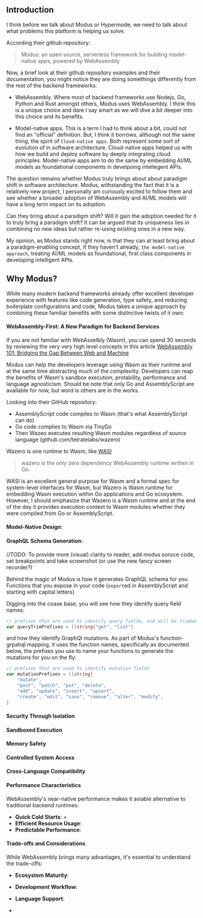 ## Introduction

I think before we talk about Modus or Hypermode, we need to talk about what problems this platform is helping us solve.

According their github repository:

> Modus: an open source, serverless framework for building model-native apps, powered by WebAssembly

Now, a brief look at their github repository examples and their documentation, you might notice they are doing somethings differently from the rest of the backend frameworks:

- WebAssembly. Where most of backend frameworks use Nodejs, Go, Python and Rust amongst others, Modus uses WebAssembly. I think this is a unique choice and dare I say smart as we will dive a bit deeper into this choice and its benefits.

- Model-native apps. This is a term I had to think about a bit, could not find an "official" definition. But, I think it borrows, although not the same thing, the spirit of `Cloud-native apps`. Both represent some sort of evolution of in software architecture. Cloud-native apps helped us with how we build and deploy software by deeply integrating cloud principles. Model-native apps aim to do the same by embedding AI/ML models as foundational components in develpoing intellegent APIs.

The question remains whether Modus truly brings about about paradigm shift in software architecture. Modus, withstanding the fact that it is a relatively new project, I personally am curiously excited to follow them and see whether a broader adoption of WebAssembly and AI/ML models will have a long term impact on its adoption.

Can they bring about a paradigm shift? Will it gain the adoption needed for it to truly bring a paradigm shift? It can be argued that its uniqueness lies in combining no new ideas but rather re-uisng existing ones in a new way.

My opinion, as Modus stands right now, is that they can at least bring about a paradigm-enabling concept, if they haven't already, `the model-native approach`, treating AI/ML models as foundational, first class components in developing intelligent APIs.

## Why Modus?

While many modern backend frameworks already offer excellent developer experience with features like code generation, type safety, and reducing boilerplate configurations and code, Modus takes a unique approach by combining these familiar benefits with some distinctive twists of it own:

#### WebAssembly-First: A New Paradigm for Backend Services

If you are not familiar with WebAsselbly (Wasm), you can spend 30 seconds by reviewing the very very high level concepts in this article [WebAssembly 101: Bridging the Gap Between Web and Machine](https://kamc.hashnode.dev/webassembly-101-bridging-the-gap-between-web-and-machine)

Modus can help the developers leverage using Wasm as their runtime and at the same time abstracting much of the complexiity. Developers can reap the benefits of Wasm's sandbox execution, protability, performance and language agnosticism. Should be note that only Go and AssemblyScript are available for now, but word is others are in the works.

Looking into their GitHub repository:

- AssemblyScript code compiles to Wasm (that's what AssemblyScript can do)
- Go code complies to Wasm via TinyGo
- Then Wazeo executes resulting Wasm modules regardless of source language (github.com/tetratelabs/wazero)

Wazero is one runtime to Wasm, like [WASI](https://kamc.hashnode.dev/webassembly-101-bridging-the-gap-between-web-and-machine)
> wazero is the only zero dependency WebAssembly runtime written in Go.

WASI is an excellent general purpose for Wasm and a formal spec for system-level interfaces for Wasm, but Wazero is  Wasm runtime for embedding Wasm execution within Go applications and Go ecosystem. However, I should emphasize that Wazero is a Wasm runtime and at the end of the day it provides execution context to Wasm modules whether they were compiled from Go or AssemblyScript.



#### Model-Native Design:

#### GraphQL Schema Generation:

//TODO: To provide more (visual) clarity to reader, add modus soruce code, set breakpoints and take screenshot (or use the new fancy screen recorder?)

Behind the magic of Modus is how it generates GraphQL schema for you. Functions that you expose in your code (`export`ed in AssemblyScript and starting with capital letters) 

Digging into the coase base, you will see how they identify query field names:
```go
// prefixes that are used to identify query fields, and will be trimmed from the field name
var queryTrimPrefixes = []string{"get", "list"}
```

and how they identify GraphQl mutations. As part of Modus's function-grpahql mapping, it uses the function names, specifically as documented below, the prefixes you use to name your functions to generate the mutations for you on the fly:

```go
// prefixes that are used to identify mutation fields
var mutationPrefixes = []string{
	"mutate",
	"post", "patch", "put", "delete",
	"add", "update", "insert", "upsert",
	"create", "edit", "save", "remove", "alter", "modify",
}
```

#### Security Through Isolation

#### Sandboxed Execution

#### Memory Safety

#### Controlled System Access

#### Cross-Language Compatibility

#### Performance Characteristics

WebAssembly's near-native performance makes it aviable alternative to traditional backend runtimes:

- **Quick Cold Starts**: =
- **Efficient Resource Usage**:
- **Predictable Performance**:

#### Trade-offs and Considerations

While WebAssembly brings many advantages, it's essential to understand the trade-offs:

- **Ecosystem Maturity**:
- **Development Workflow**:
- **Language Support**:

-

<!-- - What is Hypermode?


### Intelligent API, what does that mean?

### GraphQL-first API

### Under the hood

#### Go GraphQL tools

- WunderGraph

#### AssemblyScript?

- Bad stuff about AssemblyScript
- Good stuff about AssemblyScript
  - Modus does not use it for the Web Browser
  - Type safety
  - Performance
  - WebAssembly
  -

#### Building blocks

- Modus is a microservice architecture
-

#### Architecture

- Modus is a microservice architecture
-

## Demo

- manifest.json
-
